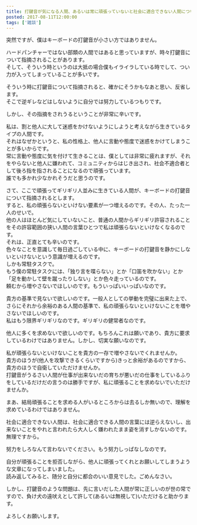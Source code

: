 ```yaml
---
title: 打鍵音が気になる人間、あるいは常に頑張っていないと社会に適合できない人間について
posted: 2017-08-11T12:00:00
tags: ['雑談']
---
```


突然ですが、僕はキーボードの打鍵音が小さい方ではありません。  
  
ハードパンチャーではない部類の人間ではあると思っていますが、時々打鍵音について指摘されることがあります。  
そして、そういう時というのは大抵の場合僕もイライラしている時でして、つい力が入ってしまっていることが多いです。  
  
そういう時に打鍵音について指摘されると、確かにそうかもなあと思い、反省します。  
そこで逆ギレなどはしないように自分では努力しているつもりです。  
  
しかし、その指摘をされうるということが非常に辛いです。  
  
私は、割と他人に大して迷惑をかけないようにしようと考えながら生きているタイプの人間です。  
それはなぜかというと、私の性格上、他人に言動や態度で迷惑をかけてしまうことが多いからです。  
常に言動や態度に気を付けて生きることは、僕としては非常に疲れますが、それをやらないと他人に嫌われて、コミュニティからはじき出され、社会不適合者として後ろ指を指されることになるので頑張っています。  
誰でも多かれ少なかれそうだと思うのです。  
  
さて、ここで頑張ってギリギリ人並みに生きている人間が、キーボードの打鍵音について指摘されるとします。  
すると、私の頑張らないといけない要素が一つ増えるのです。その人、たった一人のせいで。  
他の人はほとんど気にしていないこと、普通の人間からギリギリ許容されることをその許容範囲の狭い人間の言葉ひとつで私は頑張らないといけなくなるのです。  
それは、正直とても辛いのです。  
色々なことを意識して毎日過ごしている中に、キーボードの打鍵音を静かにしないといけないという意識が増えるのです。  
しかも常駐タスクで。  
もう僕の常駐タスクには、「独り言を喋らない」とか「口笛を吹かない」とか「足を動かして壁を蹴ったりしない」とか色々走っているのです。  
頼むから増やさないでほしいのです。もういっぱいいっぱいなのです。  
  
貴方の基準で見ないで欲しいのです。一般人としての挙動を完璧に出来た上で、さらにそれから余裕のある人間の基準で、私の頑張らないといけないことを増やさないでほしいのです。  
私はもう限界ギリギリなのです。ギリギリの健常者なのです。  
  
他人に多くを求めないで欲しいのです。もちろんこれは願いであり、貴方に要求しているわけではありません。しかし、切実な願いなのです。  
  
私が頑張らないといけないことを貴方の一存で増やさないでくれませんか。  
貴方のほうが(他人を攻撃できるくらいですから)きっと余裕があるのですから、貴方のほうで自衛していただけませんか。  
打鍵音がうるさい人間が仕事が出来ないだの育ちが悪いだの仕事をしているふりをしているだけだの言うのは勝手ですが、私に頑張ることを求めないでいただけませんか。  
  
まあ、結局頑張ることを求める人がいるところからは去るしか無いので、理解を求めているわけではありません。  
  
社会に適合できない人間は、社会に適合できる人間の言葉には逆らえないし、出来ないことをやれと言われたら大人しく嫌われたまま姿を消すしかないのです。無理ですから。  
  
努力をしろなんて言わないでください。もう努力しっぱなしなのです。  
  
自分が頑張ることを拒否しながら、他人に頑張ってくれとお願いしてしまうような文章になってしまいました。  
読み返してみると、随分と自分に都合のいい意見でした。ごめんなさい。  
  
しかし、打鍵音のような問題は、先に言いだした人間が常に正しいのが世の常ですので、負け犬の遠吠えとして許して(あるいは無視して)いただけると助かります。  
  
よろしくお願いします。

